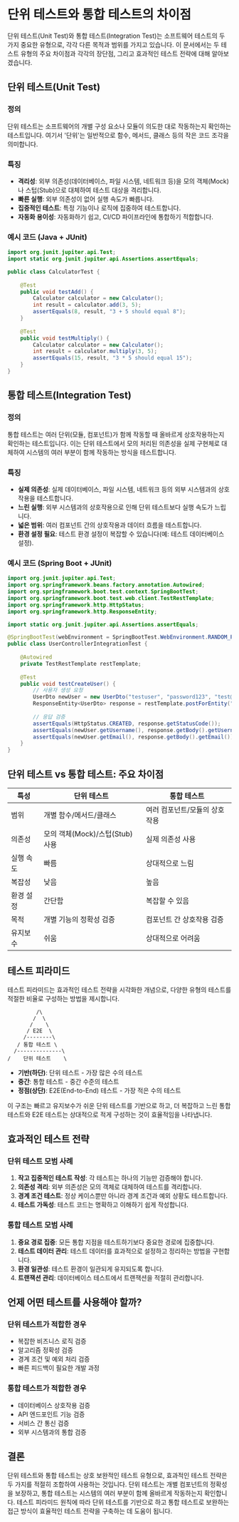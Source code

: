 # 단위 테스트와 통합 테스트의 차이점

단위 테스트(Unit Test)와 통합 테스트(Integration Test)는 소프트웨어 테스트의 두 가지 중요한 유형으로, 각각 다른 목적과 범위를 가지고 있습니다. 이 문서에서는 두 테스트 유형의 주요 차이점과 각각의 장단점, 그리고 효과적인 테스트 전략에 대해 알아보겠습니다.

## 단위 테스트(Unit Test)

### 정의
단위 테스트는 소프트웨어의 개별 구성 요소나 모듈이 의도한 대로 작동하는지 확인하는 테스트입니다. 여기서 '단위'는 일반적으로 함수, 메서드, 클래스 등의 작은 코드 조각을 의미합니다.

### 특징
- **격리성**: 외부 의존성(데이터베이스, 파일 시스템, 네트워크 등)을 모의 객체(Mock)나 스텁(Stub)으로 대체하여 테스트 대상을 격리합니다.
- **빠른 실행**: 외부 의존성이 없어 실행 속도가 빠릅니다.
- **집중적인 테스트**: 특정 기능이나 로직에 집중하여 테스트합니다.
- **자동화 용이성**: 자동화하기 쉽고, CI/CD 파이프라인에 통합하기 적합합니다.

### 예시 코드 (Java + JUnit)
```java
import org.junit.jupiter.api.Test;
import static org.junit.jupiter.api.Assertions.assertEquals;

public class CalculatorTest {
    
    @Test
    public void testAdd() {
        Calculator calculator = new Calculator();
        int result = calculator.add(3, 5);
        assertEquals(8, result, "3 + 5 should equal 8");
    }
    
    @Test
    public void testMultiply() {
        Calculator calculator = new Calculator();
        int result = calculator.multiply(3, 5);
        assertEquals(15, result, "3 * 5 should equal 15");
    }
}
```

## 통합 테스트(Integration Test)

### 정의
통합 테스트는 여러 단위(모듈, 컴포넌트)가 함께 작동할 때 올바르게 상호작용하는지 확인하는 테스트입니다. 이는 단위 테스트에서 모의 처리된 의존성을 실제 구현체로 대체하여 시스템의 여러 부분이 함께 작동하는 방식을 테스트합니다.

### 특징
- **실제 의존성**: 실제 데이터베이스, 파일 시스템, 네트워크 등의 외부 시스템과의 상호작용을 테스트합니다.
- **느린 실행**: 외부 시스템과의 상호작용으로 인해 단위 테스트보다 실행 속도가 느립니다.
- **넓은 범위**: 여러 컴포넌트 간의 상호작용과 데이터 흐름을 테스트합니다.
- **환경 설정 필요**: 테스트 환경 설정이 복잡할 수 있습니다(예: 테스트 데이터베이스 설정).

### 예시 코드 (Spring Boot + JUnit)
```java
import org.junit.jupiter.api.Test;
import org.springframework.beans.factory.annotation.Autowired;
import org.springframework.boot.test.context.SpringBootTest;
import org.springframework.boot.test.web.client.TestRestTemplate;
import org.springframework.http.HttpStatus;
import org.springframework.http.ResponseEntity;

import static org.junit.jupiter.api.Assertions.assertEquals;

@SpringBootTest(webEnvironment = SpringBootTest.WebEnvironment.RANDOM_PORT)
public class UserControllerIntegrationTest {
    
    @Autowired
    private TestRestTemplate restTemplate;
    
    @Test
    public void testCreateUser() {
        // 사용자 생성 요청
        UserDto newUser = new UserDto("testuser", "password123", "test@example.com");
        ResponseEntity<UserDto> response = restTemplate.postForEntity("/api/users", newUser, UserDto.class);
        
        // 응답 검증
        assertEquals(HttpStatus.CREATED, response.getStatusCode());
        assertEquals(newUser.getUsername(), response.getBody().getUsername());
        assertEquals(newUser.getEmail(), response.getBody().getEmail());
    }
}
```

## 단위 테스트 vs 통합 테스트: 주요 차이점

| 특성 | 단위 테스트 | 통합 테스트 |
|------|------------|-------------|
| 범위 | 개별 함수/메서드/클래스 | 여러 컴포넌트/모듈의 상호작용 |
| 의존성 | 모의 객체(Mock)/스텁(Stub) 사용 | 실제 의존성 사용 |
| 실행 속도 | 빠름 | 상대적으로 느림 |
| 복잡성 | 낮음 | 높음 |
| 환경 설정 | 간단함 | 복잡할 수 있음 |
| 목적 | 개별 기능의 정확성 검증 | 컴포넌트 간 상호작용 검증 |
| 유지보수 | 쉬움 | 상대적으로 어려움 |

## 테스트 피라미드

테스트 피라미드는 효과적인 테스트 전략을 시각화한 개념으로, 다양한 유형의 테스트를 적절한 비율로 구성하는 방법을 제시합니다.

```
         /\
        /  \
       /    \
      / E2E  \
     /--------\
   / 통합 테스트 \
  /--------------\
/    단위 테스트    \
```

- **기반(하단)**: 단위 테스트 - 가장 많은 수의 테스트
- **중간**: 통합 테스트 - 중간 수준의 테스트
- **정점(상단)**: E2E(End-to-End) 테스트 - 가장 적은 수의 테스트

이 구조는 빠르고 유지보수가 쉬운 단위 테스트를 기반으로 하고, 더 복잡하고 느린 통합 테스트와 E2E 테스트는 상대적으로 적게 구성하는 것이 효율적임을 나타냅니다.

## 효과적인 테스트 전략

### 단위 테스트 모범 사례
1. **작고 집중적인 테스트 작성**: 각 테스트는 하나의 기능만 검증해야 합니다.
2. **의존성 격리**: 외부 의존성은 모의 객체로 대체하여 테스트를 격리합니다.
3. **경계 조건 테스트**: 정상 케이스뿐만 아니라 경계 조건과 예외 상황도 테스트합니다.
4. **테스트 가독성**: 테스트 코드는 명확하고 이해하기 쉽게 작성합니다.

### 통합 테스트 모범 사례
1. **중요 경로 집중**: 모든 통합 지점을 테스트하기보다 중요한 경로에 집중합니다.
2. **테스트 데이터 관리**: 테스트 데이터를 효과적으로 설정하고 정리하는 방법을 구현합니다.
3. **환경 일관성**: 테스트 환경이 일관되게 유지되도록 합니다.
4. **트랜잭션 관리**: 데이터베이스 테스트에서 트랜잭션을 적절히 관리합니다.

## 언제 어떤 테스트를 사용해야 할까?

### 단위 테스트가 적합한 경우
- 복잡한 비즈니스 로직 검증
- 알고리즘 정확성 검증
- 경계 조건 및 예외 처리 검증
- 빠른 피드백이 필요한 개발 과정

### 통합 테스트가 적합한 경우
- 데이터베이스 상호작용 검증
- API 엔드포인트 기능 검증
- 서비스 간 통신 검증
- 외부 시스템과의 통합 검증

## 결론

단위 테스트와 통합 테스트는 상호 보완적인 테스트 유형으로, 효과적인 테스트 전략은 두 가지를 적절히 조합하여 사용하는 것입니다. 단위 테스트는 개별 컴포넌트의 정확성을 보장하고, 통합 테스트는 시스템의 여러 부분이 함께 올바르게 작동하는지 확인합니다. 테스트 피라미드 원칙에 따라 단위 테스트를 기반으로 하고 통합 테스트로 보완하는 접근 방식이 효율적인 테스트 전략을 구축하는 데 도움이 됩니다.